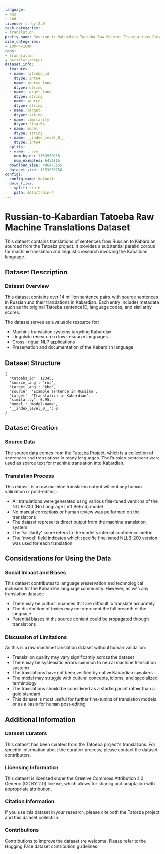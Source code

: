 ```yaml
---
language:
- rus
- kbd
license: cc-by-2.0
task_categories:
- translation
pretty_name: Russian-to-Kabardian Tatoeba Raw Machine Translations Dataset
size_categories:
- 10M<n<100M
tags:
- translation
- parallel-corpus
dataset_info:
  features:
  - name: tatoeba_id
    dtype: int64
  - name: source_lang
    dtype: string
  - name: target_lang
    dtype: string
  - name: source
    dtype: string
  - name: target
    dtype: string
  - name: similarity
    dtype: float64
  - name: model
    dtype: string
  - name: __index_level_0__
    dtype: int64
  splits:
  - name: train
    num_bytes: 1153950750
    num_examples: 6451816
  download_size: 486473165
  dataset_size: 1153950750
configs:
- config_name: default
  data_files:
  - split: train
    path: data/train-*
---
```



# Russian-to-Kabardian Tatoeba Raw Machine Translations Dataset

This dataset contains translations of sentences from Russian to Kabardian, sourced from the Tatoeba project. It provides a substantial parallel corpus for machine translation and linguistic research involving the Kabardian language.

## Dataset Description

### Dataset Overview

This dataset contains over 14 million sentence pairs, with source sentences in Russian and their translations in Kabardian. Each entry includes metadata such as the original Tatoeba sentence ID, language codes, and similarity scores.

The dataset serves as a valuable resource for:
- Machine translation systems targeting Kabardian
- Linguistic research on low-resource languages
- Cross-lingual NLP applications
- Preservation and documentation of the Kabardian language

## Dataset Structure

```
{
  'tatoeba_id': 12345,
  'source_lang': 'rus',
  'target_lang': 'kbd',
  'source': 'Example sentence in Russian',
  'target': 'Translation in Kabardian',
  'similarity': 0.95,
  'model': 'model-name',
  '__index_level_0__': 0
}
```

## Dataset Creation

### Source Data

The source data comes from the [Tatoeba Project](https://tatoeba.org/), which is a collection of sentences and translations in many languages. The Russian sentences were used as source text for machine translation into Kabardian.

### Translation Process

This dataset is a raw machine translation output without any human validation or post-editing:

- All translations were generated using various fine-tuned versions of the NLLB-200 (No Language Left Behind) model
- No manual corrections or human review was performed on the translations
- The dataset represents direct output from the machine translation system
- The 'similarity' score refers to the model's internal confidence metric
- The 'model' field indicates which specific fine-tuned NLLB-200 version was used for each translation

## Considerations for Using the Data

### Social Impact and Biases

This dataset contributes to language preservation and technological inclusion for the Kabardian language community. However, as with any translation dataset:
- There may be cultural nuances that are difficult to translate accurately
- The distribution of topics may not represent the full breadth of the language
- Potential biases in the source content could be propagated through translations

### Discussion of Limitations

As this is a raw machine translation dataset without human validation:

- Translation quality may vary significantly across the dataset
- There may be systematic errors common to neural machine translation systems
- The translations have not been verified by native Kabardian speakers
- The model may struggle with cultural concepts, idioms, and specialized terminology
- The translations should be considered as a starting point rather than a gold standard
- This dataset is most useful for further fine-tuning of translation models or as a basis for human post-editing

## Additional Information

### Dataset Curators

This dataset has been curated from the Tatoeba project's translations. For specific information about the curation process, please contact the dataset contributors.

### Licensing Information

This dataset is licensed under the Creative Commons Attribution 2.0 Generic (CC BY 2.0) license, which allows for sharing and adaptation with appropriate attribution.

### Citation Information

If you use this dataset in your research, please cite both the Tatoeba project and this dataset collection.

### Contributions

Contributions to improve the dataset are welcome. Please refer to the Hugging Face dataset contribution guidelines.
